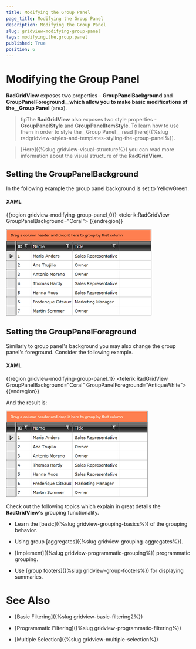 ```yaml
---
title: Modifying the Group Panel
page_title: Modifying the Group Panel
description: Modifying the Group Panel
slug: gridview-modifying-group-panel
tags: modifying,the,group,panel
published: True
position: 6
---
```


# Modifying the Group Panel



__RadGridView__ exposes two properties - __GroupPanelBackground__ and __GroupPanelForeground__which allow you to make basic modifications of the__Group Panel__ (area).

>tipThe __RadGridView__ also exposes two style properties - __GroupPanelStyle__ and __GroupPanelItemStyle__. To learn how to use them in order to style the__Group Panel__ read [here]({%slug radgridview-styles-and-templates-styling-the-group-panel%}).

>[Here]({%slug gridview-visual-structure%}) you can read more information about the visual structure of the __RadGridView__.

## Setting the GroupPanelBackground

In the following example the group panel background is set to YellowGreen.

#### __XAML__

{{region gridview-modifying-group-panel_0}}
	<telerik:RadGridView GroupPanelBackground="Coral">
	{{endregion}}



![](images/RadGridView_Grouping_ModifyingGroupPanel_010.png)

## Setting the GroupPanelForeground

Similarly to group panel's background you may also change the group panel's foreground. Consider the following example.

#### __XAML__

{{region gridview-modifying-group-panel_1}}
	<telerik:RadGridView GroupPanelBackground="Coral" GroupPanelForeground="AntiqueWhite">
	{{endregion}}



And the result is:

![](images/RadGridView_Grouping_ModifyingGroupPanel_020.png)



Check out the following topics which explain in great details the __RadGridView__'s grouping functionality.

* Learn the [basic]({%slug gridview-grouping-basics%}) of the grouping behavior.

* Using group [aggregates]({%slug gridview-grouping-aggregates%}).

* [Implement]({%slug gridview-programmatic-grouping%}) programmatic grouping.

* Use [group footers]({%slug gridview-group-footers%}) for displaying summaries.

# See Also

 * [Basic Filtering]({%slug gridview-basic-filtering2%})

 * [Programmatic Filtering]({%slug gridview-programmatic-filtering%})

 * [Multiple Selection]({%slug gridview-multiple-selection%})
